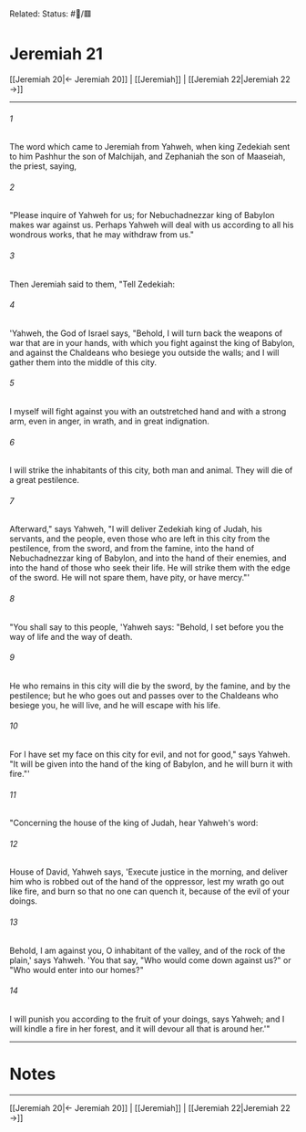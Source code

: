 Related:
Status: #📖/🟥
# Jeremiah 21

[[Jeremiah 20|← Jeremiah 20]] | [[Jeremiah]] | [[Jeremiah 22|Jeremiah 22 →]]
***



###### 1 
The word which came to Jeremiah from Yahweh, when king Zedekiah sent to him Pashhur the son of Malchijah, and Zephaniah the son of Maaseiah, the priest, saying, 

###### 2 
"Please inquire of Yahweh for us; for Nebuchadnezzar king of Babylon makes war against us. Perhaps Yahweh will deal with us according to all his wondrous works, that he may withdraw from us." 

###### 3 
Then Jeremiah said to them, "Tell Zedekiah: 

###### 4 
'Yahweh, the God of Israel says, "Behold, I will turn back the weapons of war that are in your hands, with which you fight against the king of Babylon, and against the Chaldeans who besiege you outside the walls; and I will gather them into the middle of this city. 

###### 5 
I myself will fight against you with an outstretched hand and with a strong arm, even in anger, in wrath, and in great indignation. 

###### 6 
I will strike the inhabitants of this city, both man and animal. They will die of a great pestilence. 

###### 7 
Afterward," says Yahweh, "I will deliver Zedekiah king of Judah, his servants, and the people, even those who are left in this city from the pestilence, from the sword, and from the famine, into the hand of Nebuchadnezzar king of Babylon, and into the hand of their enemies, and into the hand of those who seek their life. He will strike them with the edge of the sword. He will not spare them, have pity, or have mercy."' 

###### 8 
"You shall say to this people, 'Yahweh says: "Behold, I set before you the way of life and the way of death. 

###### 9 
He who remains in this city will die by the sword, by the famine, and by the pestilence; but he who goes out and passes over to the Chaldeans who besiege you, he will live, and he will escape with his life. 

###### 10 
For I have set my face on this city for evil, and not for good," says Yahweh. "It will be given into the hand of the king of Babylon, and he will burn it with fire."' 

###### 11 
"Concerning the house of the king of Judah, hear Yahweh's word: 

###### 12 
House of David, Yahweh says, 'Execute justice in the morning, and deliver him who is robbed out of the hand of the oppressor, lest my wrath go out like fire, and burn so that no one can quench it, because of the evil of your doings. 

###### 13 
Behold, I am against you, O inhabitant of the valley, and of the rock of the plain,' says Yahweh. 'You that say, "Who would come down against us?" or "Who would enter into our homes?" 

###### 14 
I will punish you according to the fruit of your doings, says Yahweh; and I will kindle a fire in her forest, and it will devour all that is around her.'"

---
# Notes


***
[[Jeremiah 20|← Jeremiah 20]] | [[Jeremiah]] | [[Jeremiah 22|Jeremiah 22 →]]
